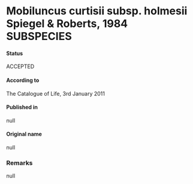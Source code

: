 # Mobiluncus curtisii subsp. holmesii Spiegel & Roberts, 1984 SUBSPECIES

#### Status
ACCEPTED

#### According to
The Catalogue of Life, 3rd January 2011

#### Published in
null

#### Original name
null

### Remarks
null